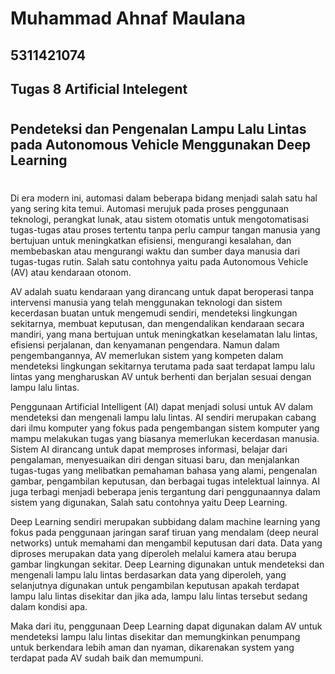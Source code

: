 # Muhammad Ahnaf Maulana
## 5311421074
## Tugas 8 Artificial Intelegent
#
## Pendeteksi dan Pengenalan Lampu Lalu Lintas pada Autonomous Vehicle Menggunakan Deep Learning

##
#
Di era modern ini, automasi dalam beberapa bidang menjadi salah satu hal yang sering kita temui. Automasi merujuk pada proses penggunaan teknologi, perangkat lunak, atau sistem otomatis untuk mengotomatisasi tugas-tugas atau proses tertentu tanpa perlu campur tangan manusia yang bertujuan untuk meningkatkan efisiensi, mengurangi kesalahan, dan membebaskan atau mengurangi waktu dan sumber daya manusia dari tugas-tugas rutin. Salah satu contohnya yaitu pada Autonomous Vehicle (AV) atau kendaraan otonom.

AV adalah suatu kendaraan yang dirancang untuk dapat beroperasi tanpa intervensi manusia yang telah menggunakan teknologi dan sistem kecerdasan buatan untuk mengemudi sendiri, mendeteksi lingkungan sekitarnya, membuat keputusan, dan mengendalikan kendaraan secara mandiri, yang mana bertujuan untuk meningkatkan keselamatan lalu lintas, efisiensi perjalanan, dan kenyamanan pengendara. Namun dalam pengembangannya, AV memerlukan sistem yang kompeten dalam mendeteksi lingkungan sekitarnya terutama pada saat terdapat lampu lalu lintas yang mengharuskan AV untuk berhenti dan berjalan sesuai dengan lampu lalu lintas.

Penggunaan Artificial Intelligent (AI) dapat menjadi solusi untuk AV dalam mendeteksi dan mengenali lampu lalu lintas. AI sendiri merupakan cabang dari ilmu komputer yang fokus pada pengembangan sistem komputer yang mampu melakukan tugas yang biasanya memerlukan kecerdasan manusia. Sistem AI dirancang untuk dapat memproses informasi, belajar dari pengalaman, menyesuaikan diri dengan situasi baru, dan menjalankan tugas-tugas yang melibatkan pemahaman bahasa yang alami, pengenalan gambar, pengambilan keputusan, dan berbagai tugas intelektual lainnya. AI juga terbagi menjadi beberapa jenis tergantung dari penggunaannya dalam sistem yang digunakan, Salah satu contohnya yaitu Deep Learning. 

Deep Learning sendiri merupakan subbidang dalam machine learning yang fokus pada penggunaan jaringan saraf tiruan yang mendalam (deep neural networks) untuk memahami dan mengambil keputusan dari data. Data yang diproses merupakan data yang diperoleh melalui kamera atau berupa gambar lingkungan sekitar. Deep Learning digunakan untuk mendeteksi dan mengenali lampu lalu lintas berdasarkan data yang diperoleh, yang selanjutnya digunakan untuk pengambilan keputusan apakah terdapat lampu lalu lintas disekitar dan jika ada, lampu lalu lintas tersebut sedang dalam kondisi apa.

Maka dari itu, penggunaan Deep Learning dapat digunakan dalam AV untuk mendeteksi lampu lalu lintas disekitar dan memungkinkan penumpang untuk berkendara lebih aman dan nyaman, dikarenakan system yang terdapat pada AV sudah baik dan memumpuni.



